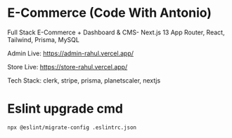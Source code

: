 # E-Commerce (Code With Antonio)
Full Stack E-Commerce + Dashboard &amp; CMS- Next.js 13 App Router, React, Tailwind, Prisma, MySQL

Admin Live: https://admin-rahul.vercel.app/

Store Live: https://store-rahul.vercel.app/

Tech Stack: clerk, stripe, prisma, planetscaler, nextjs

# Eslint upgrade cmd
`npx @eslint/migrate-config .eslintrc.json`
